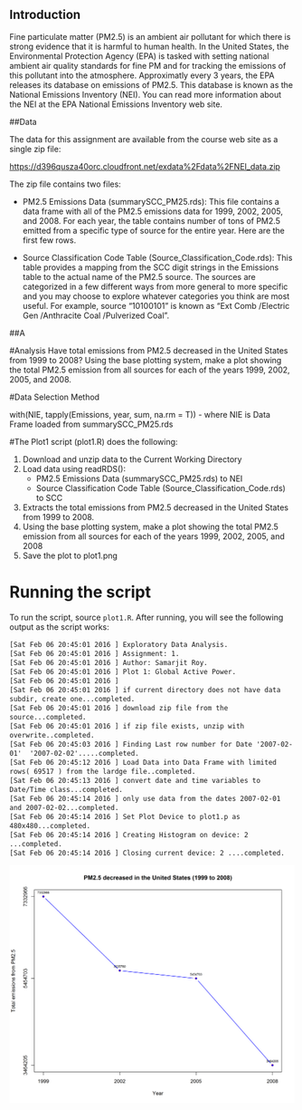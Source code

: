 ## Introduction

Fine particulate matter (PM2.5) is an ambient air pollutant for which there is strong evidence that it is harmful to human health. In the United States, the Environmental Protection Agency (EPA) is tasked with setting national ambient air quality standards for fine PM and for tracking the emissions of this pollutant into the atmosphere. Approximatly every 3 years, the EPA releases its database on emissions of PM2.5. This database is known as the National Emissions Inventory (NEI). You can read more information about the NEI at the EPA National Emissions Inventory web site.

##Data

The data for this assignment are available from the course web site as a single zip file:

https://d396qusza40orc.cloudfront.net/exdata%2Fdata%2FNEI_data.zip

The zip file contains two files: 

* PM2.5 Emissions Data (summarySCC_PM25.rds): This file contains a data frame with all of the PM2.5 emissions data for 1999, 2002, 2005, and 2008. For each year, the table contains number of tons of PM2.5 emitted from a specific type of source for the entire year. Here are the first few rows.

* Source Classification Code Table (Source_Classification_Code.rds): This table provides a mapping from the SCC digit strings in the Emissions table to the actual name of the PM2.5 source. The sources are categorized in a few different ways from more general to more specific and you may choose to explore whatever categories you think are most useful. For example, source “10100101” is known as “Ext Comb /Electric Gen /Anthracite Coal /Pulverized Coal”.



##A

#Analysis
Have total emissions from PM2.5 decreased in the United States from 1999 to 2008? Using the base plotting system, make a plot showing the total PM2.5 emission from all sources for each of the years 1999, 2002, 2005, and 2008.

#Data Selection Method

with(NIE, tapply(Emissions, year, sum, na.rm = T))  - where NIE is Data Frame loaded from summarySCC_PM25.rds


#The Plot1 script (plot1.R) does the following:

1. Download and unzip data to the Current Working Directory
2. Load data using readRDS(): 
	* PM2.5 Emissions Data (summarySCC_PM25.rds) to NEI 
	* Source Classification Code Table (Source_Classification_Code.rds) to SCC
3. Extracts the total emissions from PM2.5 decreased in the United States from 1999 to 2008.
4. Using the base plotting system, make a plot showing the total PM2.5 emission from all sources for each of the years 1999, 2002, 2005, and 2008
5. Save the plot to plot1.png

# Running the script
To run the script, source `plot1.R`. After running, you will see the following output as the script works:
```
[Sat Feb 06 20:45:01 2016 ] Exploratory Data Analysis.
[Sat Feb 06 20:45:01 2016 ] Assignment: 1.
[Sat Feb 06 20:45:01 2016 ] Author: Samarjit Roy.
[Sat Feb 06 20:45:01 2016 ] Plot 1: Global Active Power.
[Sat Feb 06 20:45:01 2016 ] 
[Sat Feb 06 20:45:01 2016 ] if current directory does not have data subdir, create one...completed.
[Sat Feb 06 20:45:01 2016 ] download zip file from the source...completed.
[Sat Feb 06 20:45:01 2016 ] if zip file exists, unzip with overwrite..completed.
[Sat Feb 06 20:45:03 2016 ] Finding Last row number for Date '2007-02-01'  '2007-02-02'.....completed.
[Sat Feb 06 20:45:12 2016 ] Load Data into Data Frame with limited rows( 69517 ) from the lardge file..completed.
[Sat Feb 06 20:45:13 2016 ] convert date and time variables to Date/Time class...completed.
[Sat Feb 06 20:45:14 2016 ] only use data from the dates 2007-02-01 and 2007-02-02...completed.
[Sat Feb 06 20:45:14 2016 ] Set Plot Device to plot1.p as 480x480...completed.
[Sat Feb 06 20:45:14 2016 ] Creating Histogram on device: 2 ...completed.
[Sat Feb 06 20:45:14 2016 ] Closing current device: 2 ....completed.
```

![plot1](plot1.png)

